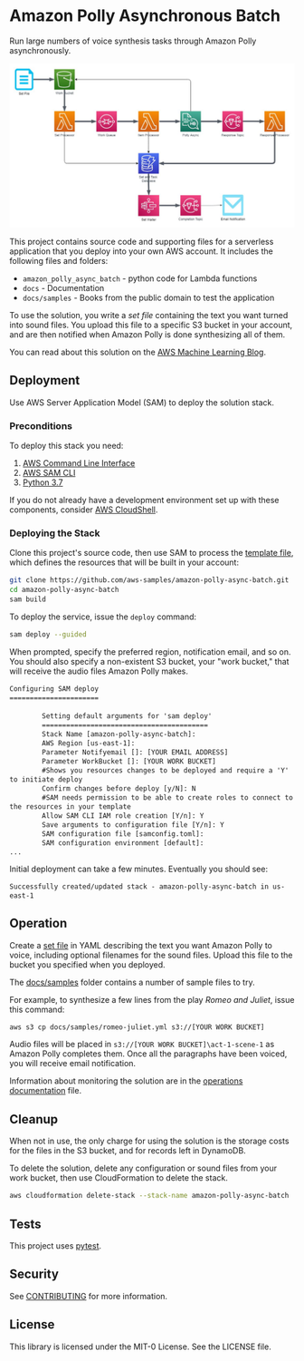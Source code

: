 # Amazon Polly Asynchronous Batch

Run large numbers of voice synthesis tasks through Amazon Polly asynchronously.

![Architecture](docs/amazon-polly-async-batch-architecture.png)

This project contains source code and supporting files for a serverless application that you
deploy into your own AWS account. It includes the following files and folders:

 * `amazon_polly_async_batch` - python code for Lambda functions
 * `docs` - Documentation 
 * `docs/samples` - Books from the public domain to test the application

To use the solution, you write a _set file_ containing the text you want
turned into sound files. You upload this file to a specific S3 bucket
in your account, and are then notified when Amazon Polly is done synthesizing all of
them.

You can read about this solution on the [AWS Machine Learning Blog](https://aws.amazon.com/blogs/machine-learning/optimize-your-budget-and-time-by-submitting-amazon-polly-voice-synthesis-tasks-in-bulk/).

## Deployment

Use AWS Server Application Model (SAM) to deploy the solution stack.

### Preconditions

To deploy this stack you need:

 1. [AWS Command Line Interface](https://docs.aws.amazon.com/cli/latest/userguide/install-cliv2.html)
 2. [AWS SAM CLI](https://docs.aws.amazon.com/serverless-application-model/latest/developerguide/serverless-sam-cli-install-linux.html)
 3. [Python 3.7](https://www.python.org/downloads/)

If you do not already have a development environment set up with these
components, consider [AWS CloudShell](https://aws.amazon.com/cloudshell/).

### Deploying the Stack

Clone this project's source code, then use SAM to process the [template file](./template.yaml),
which defines the resources that will be built in your account:

```bash
git clone https://github.com/aws-samples/amazon-polly-async-batch.git
cd amazon-polly-async-batch
sam build
```

To deploy the service, issue the `deploy` command:

```bash
sam deploy --guided
```

When prompted, specify the preferred region, notification email, and so on. You should also specify a non-existent
S3 bucket, your "work bucket," that will receive the audio files Amazon Polly makes.

```
Configuring SAM deploy
======================

        Setting default arguments for 'sam deploy'
        =========================================
        Stack Name [amazon-polly-async-batch]: 
        AWS Region [us-east-1]:
        Parameter Notifyemail []: [YOUR EMAIL ADDRESS]
        Parameter WorkBucket []: [YOUR WORK BUCKET]
        #Shows you resources changes to be deployed and require a 'Y' to initiate deploy
        Confirm changes before deploy [y/N]: N
        #SAM needs permission to be able to create roles to connect to the resources in your template
        Allow SAM CLI IAM role creation [Y/n]: Y
        Save arguments to configuration file [Y/n]: Y
        SAM configuration file [samconfig.toml]: 
        SAM configuration environment [default]: 
...
```

Initial deployment can take a few minutes. Eventually you should see:

```
Successfully created/updated stack - amazon-polly-async-batch in us-east-1
```

## Operation

Create a [set file](docs/set-file.md) in YAML describing the text you want Amazon Polly to voice, including optional
filenames for the sound files. Upload this file to the bucket you specified when you deployed.

The [docs/samples](docs/samples) folder contains a number of sample files to try.

For example, to synthesize a few lines from the play _Romeo and Juliet_, issue this command:

```bash
aws s3 cp docs/samples/romeo-juliet.yml s3://[YOUR WORK BUCKET]
```

Audio files will be placed in `s3://[YOUR WORK BUCKET]\act-1-scene-1` as Amazon Polly completes them. Once all the
paragraphs have been voiced, you will receive email notification.

Information about monitoring the solution are in the [operations documentation](docs/operations.md) file.

## Cleanup

When not in use, the only charge for using the solution is the storage costs for the 
files in the S3 bucket, and for records left in DynamoDB.

To delete the solution, delete any configuration or sound files from your work bucket, then use 
CloudFormation to delete the stack. 

```bash
aws cloudformation delete-stack --stack-name amazon-polly-async-batch
```

## Tests

This project uses [pytest](https://docs.pytest.org).

## Security

See [CONTRIBUTING](CONTRIBUTING.md#security-issue-notifications) for more information.

## License

This library is licensed under the MIT-0 License. See the LICENSE file.
